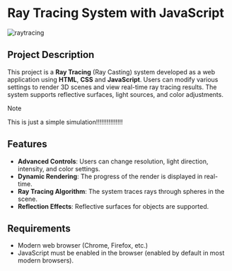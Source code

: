 # Ray Tracing System with JavaScript

![raytracing](https://github.com/user-attachments/assets/971b9966-a5d6-48b0-be42-1b84e968f040)

## Project Description
This project is a **Ray Tracing** (Ray Casting) system developed as a web application using **HTML**, **CSS** and **JavaScript**. Users can modify various settings to render 3D scenes and view real-time ray tracing results. The system supports reflective surfaces, light sources, and color adjustments.

> [!NOTE]
> This is just a simple simulation!!!!!!!!!!!!!!!

## Features
- **Advanced Controls**: Users can change resolution, light direction, intensity, and color settings.
- **Dynamic Rendering**: The progress of the render is displayed in real-time.
- **Ray Tracing Algorithm**: The system traces rays through spheres in the scene.
- **Reflection Effects**: Reflective surfaces for objects are supported.

## Requirements
- Modern web browser (Chrome, Firefox, etc.)
- JavaScript must be enabled in the browser (enabled by default in most modern browsers).
